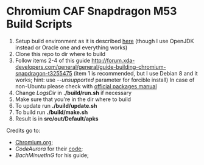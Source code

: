 # Chromium CAF Snapdragon M53 Build Scripts

1. Setup build environment as it is described [here](https://www.codeaurora.org/xwiki/bin/Chromium+for+Snapdragon/Setup)
  (though I use OpenJDK instead or Oracle one and everything works)
2. Clone this repo to dir where to build
3. Follow items 2-4 of this guide http://forum.xda-developers.com/general/general/guide-building-chromium-snapdragon-t3255475
  (item 1 is recommended, but I use Debian 8 and it works; hint: use *--unsupported* parameter for forcible install)
  In case of non-Ubuntu please check with [official packages manual](https://chromium.googlesource.com/chromium/src/+/master/docs/linux_build_instructions_prerequisites.md)
4. Change *LogsDir* in **./build/run.sh** if necessary
5. Make sure that you're in the dir where to build
6. To update run **./build/update.sh**
7. To build run **./build/make.sh**
8. Result is in **src/out/Default/apks**

Credits go to:
- [Chromium.org](https://www.chromium.org/);
- *CodeAurora* for their [code](https://codeaurora.org/cgit/quic/chrome4sdp/chromium/src?h=m53);
- *BachMinuetInG* for his guide;
